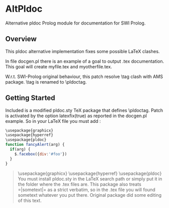 # AltPldoc
Alternative pldoc Prolog module for documentation for SWI Prolog. 
## Overview
This pldoc alternative implementation fixes some possible LaTeX clashes.

In file docgen.pl there is an example of a goal to output .tex documentation.
This goal will create myfile.tex and myotherfile.tex.

W.r.t. SWI-Prolog original behaviour, this patch resolve \tag clash 
with AMS package. \tag is renamed to \pldoctag.

## Getting Started
Included is a modified pldoc.sty TeX package that defines \pldoctag.
Patch is activated by the option latexfix(true) as reported in the 
docgen.pl example. 
So in your LaTeX file you must add :
```javascript
\usepackage{graphicx}
\usepackage{hyperref}
\usepackage{pldoc}
function fancyAlert(arg) {
  if(arg) {
    $.facebox({div:'#foo'})
  }
}
```
>\usepackage{graphicx}
>\usepackage{hyperref}
>\usepackage{pldoc}
You must install pldoc.sty in the LaTeX search path or 
simply put it in the folder where the .tex files are. 
This package also treats =|sometext|= as a strict verbatim, so in the .tex file you will found sometext whatever you put there.
Original package did some editing of this text.
